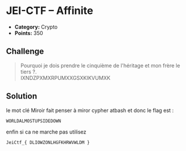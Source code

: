 # JEI-CTF – Affinite

* **Category:** Crypto
* **Points:** 350

## Challenge
>  Pourquoi je dois prendre le cinquième de l'héritage et mon frère le tiers ?.<br>
IXNDZPXMXRPUMXXGSXKIKVUMXK
## Solution
le mot clé Miroir fait penser à miror cypher atbash et donc le flag est :
```
WORLDALMOSTUPSIDEDOWN
```
enfin si ca ne marche pas utilisez

```
JeiCtf_{ DLIOWZONLHGFKHRWVWLDM }
```
